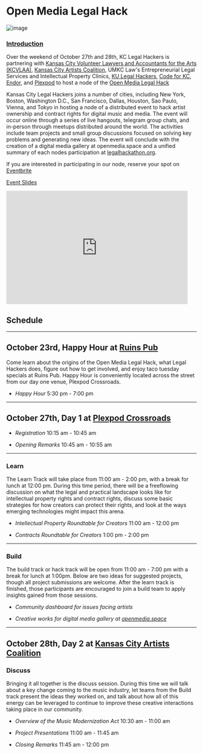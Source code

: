 # Open Media Legal Hack 

![image](https://user-images.githubusercontent.com/10615650/45719679-efdb8700-bb66-11e8-8c18-8fa801a66136.png)

### [Introduction](https://www.youtube.com/embed/1LluQGq5ezQ)

Over the weekend of October 27th and 28th, KC Legal Hackers is partnering with [Kansas City Volunteer Lawyers and Accountants for the Arts (KCVLAA)](http://www.kcvlaa.org/), [Kansas City Artists Coalition](http://kansascityartistscoalition.org/), UMKC Law's Entrepreneurial Legal Services and Intellectual Property Clinics, [KU Legal Hackers]( https://www.facebook.com/groups/152594868767450/), [Code for KC](codeforkc.org), [Endor](https://www.endor.com/), and [Plexpod](https://www.plexpod.com/) to host a node of the [Open Media Legal Hack](legalhackathon.org) 

Kansas City Legal Hackers joins a number of cities, including New York, Boston, Washington D.C., San Francisco, Dallas, Houston, Sao Paulo, Vienna, and Tokyo in hosting a node of a distributed event to hack artist ownership and contract rights for digital music and media. The event will occur online through a series of live hangouts, telegram group chats, and in-person through meetups distributed around the world. The activities include team projects and small group discussions focused on solving key problems and generating new ideas. The event will conclude with the creation of a digital media gallery at openmedia.space and a unified summary of each nodes participation at [legalhackathon.org](legalhackathon.org). 

If you are interested in participating in our node, reserve your spot on [Eventbrite](https://www.eventbrite.com/e/open-media-legal-hack-kansas-city-tickets-50328683447)


[Event Slides](https://docs.google.com/presentation/d/1dY2zP8tjhnc_in0XhezP9erQbU119PYGUFxgRTR7D6E/edit?usp=sharing)
<iframe src="https://docs.google.com/presentation/d/e/2PACX-1vT-59FpKqgPZi4D5lLxSCvNXe_d_sXRoEqEEU0eQiNiIATUQMO4Qa10JpZdwUmUMEt7sX4zH0kBjWVs/embed?start=false&loop=false&delayms=3000" frameborder="0" width="480" height="299" allowfullscreen="true" mozallowfullscreen="true" webkitallowfullscreen="true"></iframe>


## Schedule
------
## October 23rd, Happy Hour at [Ruins Pub](http://ruinspubkc.com/)
Come learn about the origins of the Open Media Legal Hack, what Legal Hackers does, figure out how to get involved, and enjoy taco tuesday specials at Ruins Pub. Happy Hour is conveniently located across the street from our day one venue, Plexpod Crossroads. 

* _Happy Hour_
5:30 pm - 7:00 pm


------
## October 27th, Day 1 at [Plexpod Crossroads](https://www.plexpod.com/locations/crossroads/)

* _Registration_
10:15 am - 10:45 am

* _Opening Remarks_
10:45 am - 10:55 am

-----
### Learn

The Learn Track will take place from 11:00 am - 2:00 pm, with a break for lunch at 12:00 pm. During this time period, there will be a freeflowing discussion on what the legal and practical landscape looks like for intellectual property rights and contract rights, discuss some basic strategies for how creators can protect their rights, and look at the ways emerging technologies might impact this arena. 

* _Intellectual Property Roundtable for Creators_
11:00 am - 12:00 pm

* _Contracts Roundtable for Creators_
1:00 pm - 2:00 pm

-----
### Build
The build track or hack track will be open from 11:00 am - 7:00 pm with a break for lunch at 1:00pm. Below are two ideas for suggested projects, though all project submissions are welcome. After the learn track is finished, those participants are encouraged to join a build team to apply insights gained from those sessions.

* _Community dashboard for issues facing artists_

* _Creative works for digital media gallery at [openmedia.space](http://openmedia.space/)_

----------
## October 28th, Day 2 at [Kansas City Artists Coalition](http://kansascityartistscoalition.org/visitDirections.php)

### Discuss

Bringing it all together is the discuss session. During this time we will talk about a key change coming to the music industry, let teams from the Build track present the ideas they worked on, and talk about how all of this energy can be leveraged to continue to improve these creative interactions taking place in our community.

* _Overview of the Music Modernization Act_
10:30 am - 11:00 am

* _Project Presentations_
11:00 am - 11:45 am

* _Closing Remarks_
11:45 am - 12:00 pm
